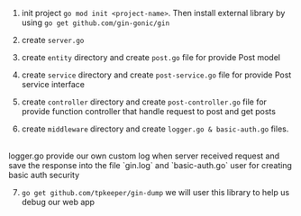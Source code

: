 1. init project `go mod init <project-name>`. Then install external library  by using `go get github.com/gin-gonic/gin`

2. create `server.go`

3. create `entity` directory and create `post.go` file for provide Post model

4. create `service` directory and create `post-service.go` file for provide Post service interface
 
5. create `controller` directory and create `post-controller.go` file for provide function controller that handle request to post and get posts

6. create `middleware` directory and create `logger.go & basic-auth.go` files. 
<br>
logger.go provide our own custom log when server received request and save the response into the file `gin.log` and `basic-auth.go` user for creating basic auth security 

7. `go get github.com/tpkeeper/gin-dump` we will user this library to help us debug our web app